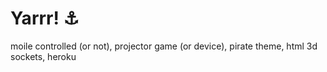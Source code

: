 # Yarrr! ⚓️

moile controlled (or not), 
projector game (or device), 
pirate theme, 
html 3d
sockets, heroku